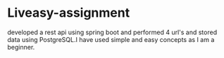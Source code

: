 # Liveasy-assignment
developed a rest api using spring boot and performed 4 url's and stored data using PostgreSQL.I have used simple and easy concepts as I am a beginner.

